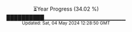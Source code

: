 <p align="center">
⏳Year Progress (34.02 %) <br>
██████████▁▁▁▁▁▁▁▁▁▁▁▁▁▁▁▁▁▁▁▁ <br>
<sub>Updated: Sat, 04 May 2024 12:28:50 GMT</sub>
</p>

